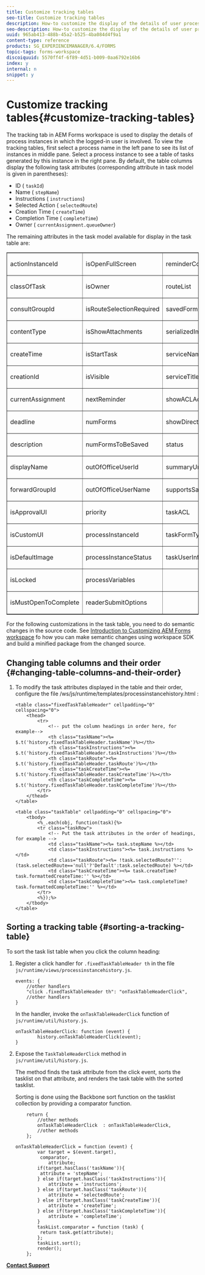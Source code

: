 ```yaml
---
title: Customize tracking tables
seo-title: Customize tracking tables
description: How-to customize the display of the details of user processes in the task table displayed in the tracking tab of AEM Forms workspace.
seo-description: How-to customize the display of the details of user processes in the task table displayed in the tracking tab of AEM Forms workspace.
uuid: 965ab413-488b-45a2-b525-4ba084d4f9a1
content-type: reference
products: SG_EXPERIENCEMANAGER/6.4/FORMS
topic-tags: forms-workspace
discoiquuid: 5570ff4f-6f89-4d51-b009-0aa6792e16b6
index: y
internal: n
snippet: y
---
```


# Customize tracking tables{#customize-tracking-tables}

The tracking tab in AEM Forms workspace is used to display the details of process instances in which the logged-in user is involved. To view the tracking tables, first select a process name in the left pane to see its list of instances in middle pane. Select a process instance to see a table of tasks generated by this instance in the right pane. By default, the table columns display the following task attributes (corresponding attribute in task model is given in parentheses):

* ID ( `taskId`)
* Name ( `stepName`)
* Instructions ( `instructions`)
* Selected Action ( `selectedRoute`)
* Creation Time ( `createTime`)
* Completion Time ( `completeTime`)
* Owner ( `currentAssignment.queueOwner`)

The remaining attributes in the task model available for display in the task table are:   

<table border="1" cellpadding="0" cellspacing="0" width="477"> 
 <tbody> 
  <tr> 
   <td valign="top" width="161"><p>actionInstanceId</p> </td> 
   <td valign="top" width="172"><p>isOpenFullScreen</p> </td> 
   <td valign="top" width="144"><p>reminderCount</p> </td> 
  </tr> 
  <tr> 
   <td valign="top" width="161"><p>classOfTask</p> </td> 
   <td valign="top" width="172"><p>isOwner</p> </td> 
   <td valign="top" width="144"><p>routeList</p> </td> 
  </tr> 
  <tr> 
   <td valign="top" width="161"><p>consultGroupId</p> </td> 
   <td valign="top" width="172"><p>isRouteSelectionRequired</p> </td> 
   <td valign="top" width="144"><p>savedFormCount</p> </td> 
  </tr> 
  <tr> 
   <td valign="top" width="161"><p>contentType</p> </td> 
   <td valign="top" width="172"><p>isShowAttachments</p> </td> 
   <td valign="top" width="144"><p>serializedImageTicket</p> </td> 
  </tr> 
  <tr> 
   <td valign="top" width="161"><p>createTime</p> </td> 
   <td valign="top" width="172"><p>isStartTask</p> </td> 
   <td valign="top" width="144"><p>serviceName</p> </td> 
  </tr> 
  <tr> 
   <td valign="top" width="161"><p>creationId</p> </td> 
   <td valign="top" width="172"><p>isVisible</p> </td> 
   <td valign="top" width="144"><p>serviceTitle</p> </td> 
  </tr> 
  <tr> 
   <td valign="top" width="161"><p>currentAssignment</p> </td> 
   <td valign="top" width="172"><p>nextReminder</p> </td> 
   <td valign="top" width="144"><p>showACLActions</p> </td> 
  </tr> 
  <tr> 
   <td valign="top" width="161"><p>deadline</p> </td> 
   <td valign="top" width="172"><p>numForms</p> </td> 
   <td valign="top" width="144"><p>showDirectActions</p> </td> 
  </tr> 
  <tr> 
   <td valign="top" width="161"><p>description</p> </td> 
   <td valign="top" width="172"><p>numFormsToBeSaved</p> </td> 
   <td valign="top" width="144"><p>status</p> </td> 
  </tr> 
  <tr> 
   <td valign="top" width="161"><p>displayName</p> </td> 
   <td valign="top" width="172"><p>outOfOfficeUserId</p> </td> 
   <td valign="top" width="144"><p>summaryUrl</p> </td> 
  </tr> 
  <tr> 
   <td valign="top" width="161"><p>forwardGroupId</p> </td> 
   <td valign="top" width="172"><p>outOfOfficeUserName</p> </td> 
   <td valign="top" width="144"><p>supportsSave</p> </td> 
  </tr> 
  <tr> 
   <td valign="top" width="161"><p>isApprovalUI</p> </td> 
   <td valign="top" width="172"><p>priority</p> </td> 
   <td valign="top" width="144"><p>taskACL</p> </td> 
  </tr> 
  <tr> 
   <td valign="top" width="161"><p>isCustomUI</p> </td> 
   <td valign="top" width="172"><p>processInstanceId</p> </td> 
   <td valign="top" width="144"><p>taskFormType</p> </td> 
  </tr> 
  <tr> 
   <td valign="top" width="161"><p>isDefaultImage</p> </td> 
   <td valign="top" width="172"><p>processInstanceStatus</p> </td> 
   <td valign="top" width="144"><p>taskUserInfo</p> </td> 
  </tr> 
  <tr> 
   <td valign="top" width="161"><p>isLocked</p> </td> 
   <td valign="top" width="172"><p>processVariables</p> </td> 
   <td valign="top" width="144"> </td> 
  </tr> 
  <tr> 
   <td valign="top" width="161"><p>isMustOpenToComplete</p> </td> 
   <td valign="top" width="172"><p>readerSubmitOptions</p> </td> 
   <td valign="top" width="144"> </td> 
  </tr> 
 </tbody> 
</table>

For the following customizations in the task table, you need to do semantic changes in the source code. See [Introduction to Customizing AEM Forms workspace](../../forms/using/introduction-customizing-html-workspace.md) fo how you can make semantic changes using workspace SDK and build a minified package from the changed source.

## Changing table columns and their order {#changing-table-columns-and-their-order}

1. To modify the task attributes displayed in the table and their order, configure the file /ws/js/runtime/templates/processinstancehistory.html :

   ```as3
   <table class="fixedTaskTableHeader" cellpadding="0" cellspacing="0">
       <thead>
           <tr>
               <!-- put the column headings in order here, for example-->
               <th class="taskName"><%= $.t('history.fixedTaskTableHeader.taskName')%></th>
               <th class="taskInstructions"><%= $.t('history.fixedTaskTableHeader.taskInstructions')%></th>
               <th class="taskRoute"><%= $.t('history.fixedTaskTableHeader.taskRoute')%></th>
               <th class="taskCreateTime"><%= $.t('history.fixedTaskTableHeader.taskCreateTime')%></th>
               <th class="taskCompleteTime"><%= $.t('history.fixedTaskTableHeader.taskCompleteTime')%></th>
           </tr>
       </thead>
   </table>
   ```

   ```as3
   <table class="taskTable" cellpadding="0" cellspacing="0">
       <tbody>
           <%_.each(obj, function(task){%>
           <tr class="taskRow">
               <!-- Put the task attributes in the order of headings, for example -->
               <td class="taskName"><%= task.stepName %></td>
               <td class="taskInstructions"><%= task.instructions %></td>
               <td class="taskRoute"><%= !task.selectedRoute?'':(task.selectedRoute=='null'?'Default':task.selectedRoute) %></td>
               <td class="taskCreateTime"><%= task.createTime?task.formattedCreateTime:'' %></td>
               <td class="taskCompleteTime"><%= task.completeTime? task.formattedCompleteTime:'' %></td>
           </tr>
           <%});%>
       </tbody>
   </table>
   ```

## Sorting a tracking table {#sorting-a-tracking-table}

To sort the task list table when you click the column heading:

1. Register a click handler for `.fixedTaskTableHeader th` in the file `js/runtime/views/processinstancehistory.js`.

   ```as3
   events: {
       //other handlers
       "click .fixedTaskTableHeader th": "onTaskTableHeaderClick",
       //other handlers
   }
   ```

   In the handler, invoke the `onTaskTableHeaderClick` function of `js/runtime/util/history.js`.

   ```as3
   onTaskTableHeaderClick: function (event) {
           history.onTaskTableHeaderClick(event);
   }
   ```

1. Expose the `TaskTableHeaderClick` method in `js/runtime/util/history.js`.

   The method finds the task attribute from the click event, sorts the tasklist on that attribute, and renders the task table with the sorted tasklist.

   Sorting is done using the Backbone sort function on the tasklist collection by providing a comparator function.

   ```as3
       return {
           //other methods
           onTaskTableHeaderClick  : onTaskTableHeaderClick,
           //other methods
       };
   ```

   ```as3
   onTaskTableHeaderClick = function (event) {
           var target = $(event.target),
            comparator,
               attribute;
           if(target.hasClass('taskName')){
            attribute = 'stepName';
           } else if(target.hasClass('taskInstructions')){
               attribute = 'instructions'; 
           } else if(target.hasClass('taskRoute')){
               attribute = 'selectedRoute'; 
           } else if(target.hasClass('taskCreateTime')){
               attribute = 'createTime'; 
           } else if(target.hasClass('taskCompleteTime')){
               attribute = 'completeTime'; 
           }
           taskList.comparator = function (task) {
            return task.get(attribute);
           };
           taskList.sort();
           render();
       };
   ```

[**Contact Support**](https://www.adobe.com/account/sign-in.supportportal.html)
